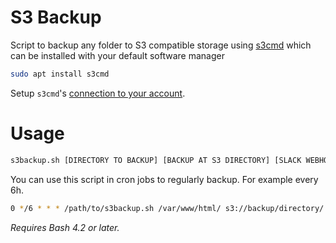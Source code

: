# S3 Backup
Script to backup any folder to S3 compatible storage using [s3cmd](https://github.com/s3tools/s3cmd) which can be installed with your default software manager
```bash
sudo apt install s3cmd
```
Setup `s3cmd`'s [connection to your account](https://github.com/s3tools/s3cmd#simple-s3cmd-howto).  


# Usage
```bash
s3backup.sh [DIRECTORY TO BACKUP] [BACKUP AT S3 DIRECTORY] [SLACK WEBHOOK] 
```

You can use this script in cron jobs to regularly backup. For example every 6h.
```bash
0 */6 * * * /path/to/s3backup.sh /var/www/html/ s3://backup/directory/ https://hooks.slack.com/services/A/B/C >> /dev/null 2>&1
```

*Requires Bash 4.2 or later.*
